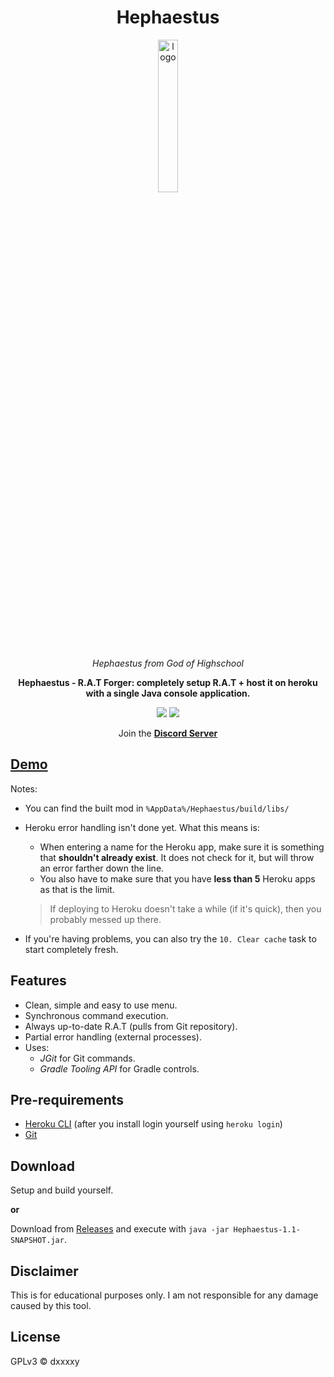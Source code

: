 <div align="center">

# Hephaestus

<img src="https://static.wikia.nocookie.net/godofhighschool/images/c/c8/Hephaestus_2.jpg" alt="logo" width="25%" />

<i>Hephaestus from God of Highschool</i>

**Hephaestus - R.A.T Forger: completely setup R.A.T + host it on heroku with a single Java console application.**

![](https://img.shields.io/badge/Apache%20Maven-C71A36?style=for-the-badge&logo=Apache%20Maven&logoColor=white)
![](https://img.shields.io/github/downloads/DxxxxY/Hephaestus/total?style=for-the-badge)

Join the **[Discord Server](https://dsc.gg/dxxxxy)**

</div>

## [Demo](https://youtu.be/R-F2dygIOZg)
Notes:
- You can find the built mod in `%AppData%/Hephaestus/build/libs/`

- Heroku error handling isn't done yet. What this means is:
    - When entering a name for the Heroku app, make sure it is something that **shouldn't already exist**. It does not check for it, but will throw an error farther down the line.
    - You also have to make sure that you have **less than 5** Heroku apps as that is the limit.
    > If deploying to Heroku doesn't take a while (if it's quick), then you probably messed up there.

- If you're having problems, you can also try the `10. Clear cache` task to start completely fresh.


## Features
- Clean, simple and easy to use menu.
- Synchronous command execution.
- Always up-to-date R.A.T (pulls from Git repository).
- Partial error handling (external processes).
- Uses:
    - *JGit* for Git commands.
    - *Gradle Tooling API* for Gradle controls.

## Pre-requirements
- [Heroku CLI](https://devcenter.heroku.com/articles/heroku-cli) (after you install login yourself using `heroku login`)
- [Git](https://git-scm.com/)

## Download
Setup and build yourself.

**or**

Download from [Releases](https://github.com/DxxxxY/Hephaestus/releases) and execute with `java -jar Hephaestus-1.1-SNAPSHOT.jar`.

## Disclaimer
This is for educational purposes only. I am not responsible for any damage caused by this tool.

## License
GPLv3 © dxxxxy